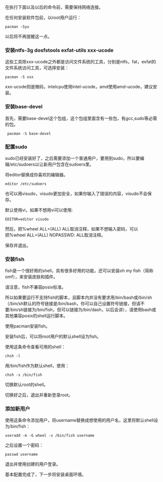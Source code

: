 在执行下面以及以后的命令前，需要保持网络连接。

在任何安装软件包前，以root用户运行：

`pacman -Syu`

以后将不再提醒这一点。

### 安装ntfs-3g dosfstools exfat-utils xxx-ucode

这些工具除xxx-ucode之外都是访问文件系统的工具，分别是ntfs，fat，exfat的文件系统访问工具，可选择安装：

`pacman -S xxx`

xxx-ucode则是微码，intelcpu使用intel-ucode，amd使用amd-ucode，建议安装。

### 安装base-devel

首先，需要base-devel这个包组，这个包组里面含有一些包，有gcc,sudo等必需的包。

` pacman -S base-devel`

### 配置sudo

sudo已经安装好了，之后需要添加一个普通用户，要用到sudo，所以要编辑/etc/sudoers以让新用户包含在sudoers里。

将editor替换成你喜欢的编辑器。

`editor /etc/sudoers`

也可以用visudo，visudo更加安全，如果你输入了错误的内容，visudo不会保存。

默认使用vi，如果不想用vi可以使用:

`EDITOR=editor visudo`

然后，把%wheel ALL=(ALL) ALL取消注释，如果不想输入密码，可以把%wheel ALL=(ALL) NOPASSWD: ALL取消注释。

保存并退出。

### 安装fish

fish是一个很好用的shell，具有很多好用的功能，还可以安装oh my fish（简称omf），来安装皮肤和插件。

请注意，fish不兼容posix标准。

所以如果要运行不支持fish的脚本，且脚本内并没有要求用/bin/bash或/bin/sh（/bin/sh默认的符号链接是/bin/bash，你可以自己设置符号链接，但请不要/bin/sh链接为/bin/fish，但可以链接为/bin/dash，以后会讲），请使用bash或其他兼容posix的shell运行脚本。

使用pacman安装fish。

安装fish后，可以将root用户的默认shell设为fish。

使用这条命令查看可用的shell：

`chsh -l`

用/bin/fish作为默认shell，使用：

`chsh -s /bin/fish`

切换默认root的shell。

切换好之后，退出并重新登录root。

### 添加新用户

使用这条命令添加用户，将username替换成想使用的用户名，这里将默认shell设为/bin/fish：

`useradd -m -G wheel -s /bin/fish username`

之后设置一个密码：

`passwd username`

退出并使用创建的用户登录。

基本配置完成了，下一步将安装桌面环境。
